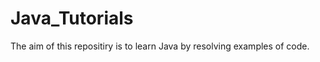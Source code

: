 Java_Tutorials
==============
The aim of this repositiry is to learn Java by resolving examples of code.
